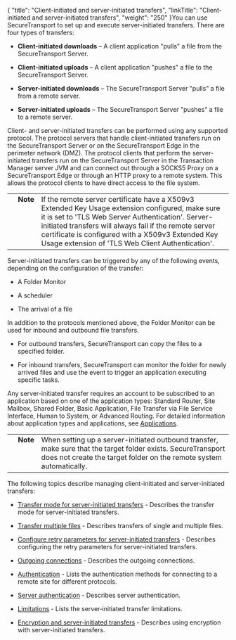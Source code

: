 {
    "title": "Client-initiated and server-initiated transfers",
    "linkTitle": "Client-initiated and server-initiated transfers",
    "weight": "250"
}You can use SecureTransport to set up and execute server-initiated transfers. There are four types of transfers:

-   **Client-initiated downloads** – A client application "pulls" a file from the SecureTransport Server.
-   **Client-initiated uploads** – A client application "pushes" a file to the SecureTransport Server.
-   **Server-initiated downloads** – The SecureTransport Server "pulls" a file from a remote server.
-   **Server-initiated uploads** – The SecureTransport Server "pushes" a file to a remote server.

Client- and server-initiated transfers can be performed using any supported protocol. The protocol servers that handle client-initiated transfers run on the SecureTransport Server or on the SecureTransport Edge in the perimeter network (DMZ). The protocol clients that perform the server-initiated transfers run on the SecureTransport Server in the Transaction Manager server JVM and can connect out through a SOCKS5 Proxy on a SecureTransport Edge or through an HTTP proxy to a remote system. This allows the protocol clients to have direct access to the file system.

<table cellpadding="0" cellspacing="0">
   <col/>
   <col/>
   <col/>
      <tr>
         <td valign="top">         </td>
         <td valign="top"><span><b>Note</b></span>
         </td>
         <td data-mc-autonum="&lt;b&gt;Note&lt;/b&gt;" valign="top">If the remote server certificate have a X509v3 Extended Key Usage extension configured, make sure it is set to 'TLS Web Server Authentication'. Server-initiated transfers will always fail if the remote server certificate is configured with a X509v3 Extended Key Usage extension of 'TLS Web Client Authentication'.         </td>
      </tr>
</table>

Server-initiated transfers can be triggered by any of the following events, depending on the configuration of the transfer:

-   A Folder Monitor
-   A scheduler
-   The arrival of a file

In addition to the protocols mentioned above, the Folder Monitor can be used for inbound and outbound file transfers.

-   For outbound transfers, SecureTransport can copy the files to a specified folder.
-   For inbound transfers, SecureTransport can monitor the folder for newly arrived files and use the event to trigger an application executing specific tasks.

Any server-initiated transfer requires an account to be subscribed to an application based on one of the application types: Standard Router, Site Mailbox, Shared Folder, Basic Application, File Transfer via File Service Interface, Human to System, or Advanced Routing. For detailed information about application types and applications, see [Applications](../../applications).

<table cellpadding="0" cellspacing="0">
   <col/>
   <col/>
   <col/>
      <tr>
         <td valign="top">         </td>
         <td valign="top"><span><b>Note</b></span>
         </td>
         <td data-mc-autonum="&lt;b&gt;Note&lt;/b&gt;" valign="top">When setting up a server-initiated outbound transfer, make sure that the target folder exists. <span>SecureTransport</span> does not create the target folder on the remote system automatically.         </td>
      </tr>
</table>

The following topics describe managing client-initiated and server-initiated transfers:

-   [Transfer mode for server-initiated transfers](c_st_transfer_mode_for_server-initiated_transfers) - Describes the transfer mode for server-initiated transfers.
-   [Transfer multiple files](c_st_transfer_multiple_files) - Describes transfers of single and multiple files.
-   [Configure retry parameters for server-initiated transfers](c_st_configure_retry_parameters_for_server-initiated_transfers) - Describes configuring the retry parameters for server-initiated transfers.
-   [Outgoing connections](c_st_outgoing_connections) - Describes the outgoing connections.
-   [Authentication](r_st_authentication) - Lists the authentication methods for connecting to a remote site for different protocols.
-   [Server authentication](c_st_server_authentication) - Describes server authentication.
-   [Limitations](c_st_limitations) - Lists the server‑initiated transfer limitations.
-   [Encryption and server-initiated transfers](c_st_encryption_server-initiated_transfers) - Describes using encryption with server-initiated transfers.
